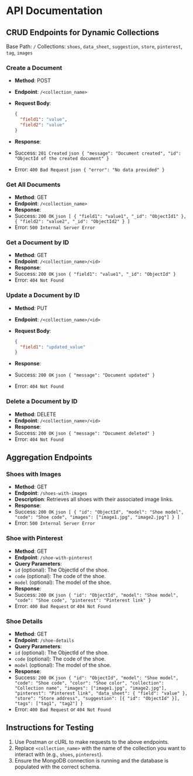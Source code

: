# API Documentation

## CRUD Endpoints for Dynamic Collections

Base Path: `/`
Collections: `shoes`, `data_sheet`, `suggestion`, `store`, `pinterest`, `tag`, `images`

### Create a Document

- **Method**: POST
- **Endpoint**: `/<collection_name>`
- **Request Body**:

  ```json
  {
    "field1": "value",
    "field2": "value"
  }
  ```

- **Response**:
- Success: `201 Created`
  `json
      {
          "message": "Document created",
          "id": "ObjectId of the created document"
      }
      `
- Error: `400 Bad Request`
  `json
      {
          "error": "No data provided"
      }
      `

### Get All Documents

- **Method**: GET
- **Endpoint**: `/<collection_name>`
- **Response**:
- Success: `200 OK`
  `json
      [
          { "field1": "value1", "_id": "ObjectId1" },
          { "field2": "value2", "_id": "ObjectId2" }
      ]
      `
- Error: `500 Internal Server Error`

### Get a Document by ID

- **Method**: GET
- **Endpoint**: `/<collection_name>/<id>`
- **Response**:
- Success: `200 OK`
  `json
      {
          "field1": "value1",
          "_id": "ObjectId"
      }
      `
- Error: `404 Not Found`

### Update a Document by ID

- **Method**: PUT
- **Endpoint**: `/<collection_name>/<id>`
- **Request Body**:

  ```json
  {
    "field1": "updated_value"
  }
  ```

- **Response**:
- Success: `200 OK`
  `json
      {
          "message": "Document updated"
      }
      `
- Error: `404 Not Found`

### Delete a Document by ID

- **Method**: DELETE
- **Endpoint**: `/<collection_name>/<id>`
- **Response**:
- Success: `200 OK`
  `json
      {
          "message": "Document deleted"
      }
      `
- Error: `404 Not Found`

## Aggregation Endpoints

### Shoes with Images

- **Method**: GET
- **Endpoint**: `/shoes-with-images`
- **Description**: Retrieves all shoes with their associated image links.
- **Response**:
- Success: `200 OK`
  `json
      [
          {
              "id": "ObjectId",
              "model": "Shoe model",
              "code": "Shoe code",
              "images": ["image1.jpg", "image2.jpg"]
          }
      ]
      `
- Error: `500 Internal Server Error`

### Shoe with Pinterest

- **Method**: GET
- **Endpoint**: `/shoe-with-pinterest`
- **Query Parameters**:
- `id` (optional): The ObjectId of the shoe.
- `code` (optional): The code of the shoe.
- `model` (optional): The model of the shoe.
- **Response**:
- Success: `200 OK`
  `json
      {
          "id": "ObjectId",
          "model": "Shoe model",
          "code": "Shoe code",
          "pinterest": "Pinterest link"
      }
      `
- Error: `400 Bad Request` or `404 Not Found`

### Shoe Details

- **Method**: GET
- **Endpoint**: `/shoe-details`
- **Query Parameters**:
- `id` (optional): The ObjectId of the shoe.
- `code` (optional): The code of the shoe.
- `model` (optional): The model of the shoe.
- **Response**:
- Success: `200 OK`
  `json
      {
          "id": "ObjectId",
          "model": "Shoe model",
          "code": "Shoe code",
          "color": "Shoe color",
          "collection": "Collection name",
          "images": ["image1.jpg", "image2.jpg"],
          "pinterest": "Pinterest link",
          "data_sheet": { "field": "value" },
          "store": "Store address",
          "suggestion": [{ "id": "ObjectId" }],
          "tags": ["tag1", "tag2"]
      }
      `
- Error: `400 Bad Request` or `404 Not Found`

## Instructions for Testing

1. Use Postman or cURL to make requests to the above endpoints.
2. Replace `<collection_name>` with the name of the collection you want to interact with (e.g., `shoes`, `pinterest`).
3. Ensure the MongoDB connection is running and the database is populated with the correct schema.
